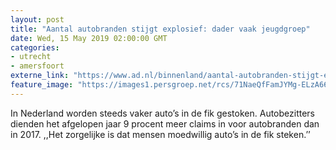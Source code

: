 ```yaml
---
layout: post
title: "Aantal autobranden stijgt explosief: dader vaak jeugdgroep"
date: Wed, 15 May 2019 02:00:00 GMT
categories: 
- utrecht 
- amersfoort 
externe_link: "https://www.ad.nl/binnenland/aantal-autobranden-stijgt-explosief-dader-vaak-jeugdgroep~a6eacba1/"
feature_image: "https://images1.persgroep.net/rcs/71NaeQfFamJYMg-ELzA668MlfC4/diocontent/148328116/_fitwidth/400/?appId=21791a8992982cd8da851550a453bd7f&quality=0.7"
---
```


In Nederland worden steeds vaker auto’s in de fik gestoken. Autobezitters dienden het afgelopen jaar 9 procent meer claims in voor autobranden dan in 2017. ,,Het zorgelijke is dat mensen moedwillig auto’s in de fik steken.’’

